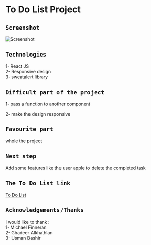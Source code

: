 
# To Do List Project


## `Screenshot`

![Screenshot](https://b.top4top.net/p_1146y80wc1.png)


## `Technologies`

1- React JS <br>
2- Responsive design <br>
3- sweatalert library

## `Difficult part of the project`

1- pass a function to another component <br>

2- make the design responsive

## `Favourite part`

whole the project

## `Next step`

Add some features like the user apple to delete the completed task

## `The To Do List link`

[To Do List](https://ab4ullah.github.io/project-2/)



## `Acknowledgements/Thanks`
I would like to thank : <br>
1- Michael Finneran <br>
2- Ghadeer Alkhathlan <br>
3- Usman Bashir
